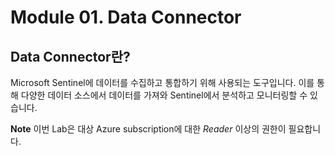 # Module 01. Data Connector

## Data Connector란? 
Microsoft Sentinel에 데이터를 수집하고 통합하기 위해 사용되는 도구입니다. 이를 통해 다양한 데이터 소스에서 데이터를 가져와 Sentinel에서 분석하고 모니터링할 수 있습니다.

**Note**
이번 Lab은 대상 Azure subscription에 대한 *Reader* 이상의 권한이 필요합니다.

